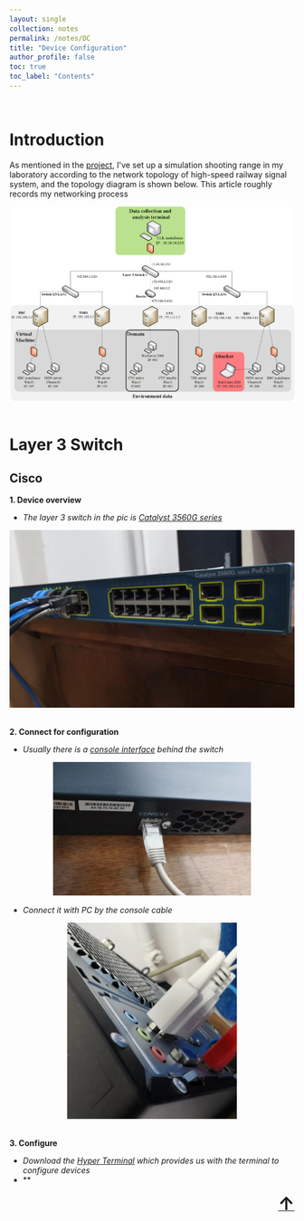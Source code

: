 ```yaml
---
layout: single
collection: notes
permalink: /notes/DC
title: "Device Configuration"
author_profile: false
toc: true
toc_label: "Contents"
---
```


<a name="top"></a>

<br>

# Introduction
As mentioned in the [project](), I've set up a simulation shooting range in my laboratory according to the network topology of high-speed railway signal system, and the topology diagram is shown below. This article roughly records my networking process

<div align="center"> <img alt="dc1" src="https://github.com/jayzheng98/jayzheng98.github.io/blob/master/images/proj2-1.png?raw=true" width="720px"> </div><br>

# Layer 3 Switch
## Cisco 
**1. Device overview**
 - *The layer 3 switch in the pic is [Catalyst 3560G series](https://www.cisco.com/c/en/us/support/switches/catalyst-3560-series-switches/series.html)*

<div align="center"> <img alt="dc2" src="https://github.com/jayzheng98/jayzheng98.github.io/blob/master/images/dc1.jpg?raw=true" width="550px"> </div><br>

**2. Connect for configuration**
 - *Usually there is a <u>console interface</u> behind the switch*

<div align="center"> <img alt="dc3" src="https://github.com/jayzheng98/jayzheng98.github.io/blob/master/images/dc2.jpg?raw=true" width="350px"> </div>

 - *Connect it with PC by the console cable*

<div align="center"> <img alt="dc4" src="https://github.com/jayzheng98/jayzheng98.github.io/blob/master/images/dc3.jpg?raw=true" width="300px"> </div><br>

**3. Configure**
 - *Download the [Hyper Terminal](https://www.hilgraeve.com/hyperterminal-trial/) which provides us with the terminal to configure devices*
 - **
<div align="right"><a class="top-link hide" href="#top"><font size="6"><b>↑</b></font></a></div><br>
